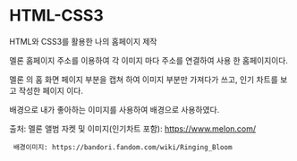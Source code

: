 # HTML-CSS3
HTML와 CSS3를 활용한 나의 홈페이지 제작

멜론 홈페이지 주소를 이용하여 각 이미지 마다 주소를 연결하여 사용 한 홈페이지이다.

멜론 의 홈 화면 페이지 부분을 캡쳐 하여 이미지 부분만 가져다가 쓰고, 인기 차트를 보고 작성한 페이지 이다.

배경으로 내가 좋아하는 이미지를 사용하여 배경으로 사용하였다. 

출처: 멜론 앨범 자켓 및 이미지(인기차트 포함): https://www.melon.com/ 

     배경이미지: https://bandori.fandom.com/wiki/Ringing_Bloom
